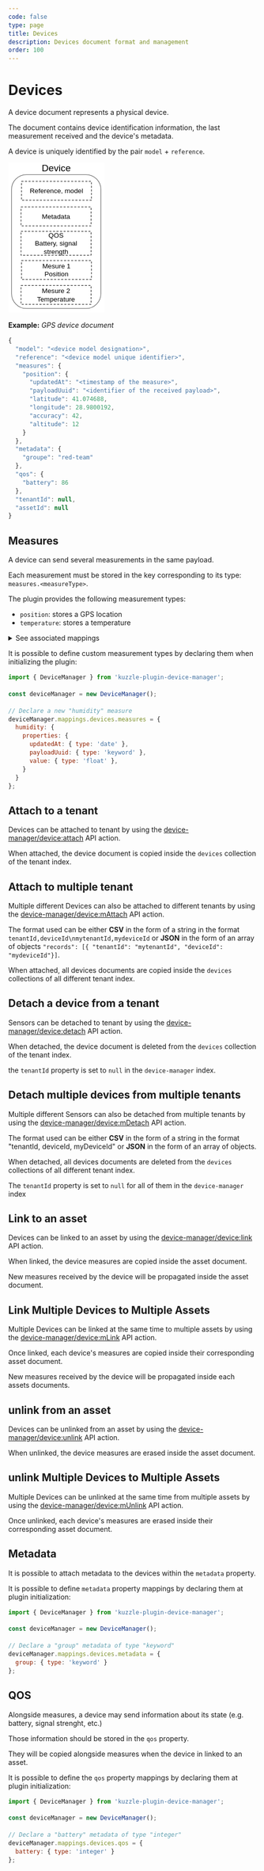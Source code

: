 ```yaml
---
code: false
type: page
title: Devices
description: Devices document format and management
order: 100
---
```


# Devices

A device document represents a physical device.

The document contains device identification information, the last measurement received and the device's metadata.

A device is uniquely identified by the pair `model` + `reference`.

![device document](./device-document.png)

**Example:** _GPS device document_
```js
{
  "model": "<device model designation>",
  "reference": "<device model unique identifier>",
  "measures": {
    "position": {
      "updatedAt": "<timestamp of the measure>",
      "payloadUuid": "<identifier of the received payload>",
      "latitude": 41.074688,
      "longitude": 28.9800192,
      "accuracy": 42,
      "altitude": 12
    }
  },
  "metadata": {
    "groupe": "red-team"
  },
  "qos": {
    "battery": 86
  },
  "tenantId": null,
  "assetId": null
}
```

## Measures

A device can send several measurements in the same payload.

Each measurement must be stored in the key corresponding to its type: `measures.<measureType>`.

The plugin provides the following measurement types:

  - `position`: stores a GPS location
  - `temperature`: stores a temperature

<details><summary>See associated mappings</summary>

```js
{
  // [...]
  measures: {
    properties: {
      temperature: {
        properties: {
          updatedAt: { type: 'date' },
          payloadUuid: { type: 'keyword' },
          value: { type: 'float' },
        }
      },
      position: {
        properties: {
          updatedAt: { type: 'date' },
          payloadUuid: { type: 'keyword' },

          latitude: { type: 'float' },
          longitude: { type: 'float' },
          altitude: { type: 'float' },
          accuracy: { type: 'integer' },
        }
      },
    }
  },
}
```

</details>

It is possible to define custom measurement types by declaring them when initializing the plugin:

```js
import { DeviceManager } from 'kuzzle-plugin-device-manager';

const deviceManager = new DeviceManager();

// Declare a new "humidity" measure
deviceManager.mappings.devices.measures = {
  humidity: {
    properties: {
      updatedAt: { type: 'date' },
      payloadUuid: { type: 'keyword' },
      value: { type: 'float' },
    }
  }
};
```

## Attach to a tenant

Devices can be attached to tenant by using the [device-manager/device:attach](/kuzzle-iot-platform/device-manager/1/controllers/device/attach) API action.

When attached, the device document is copied inside the `devices` collection of the tenant index.

## Attach to multiple tenant

Multiple different Devices can also be attached to different tenants by using the [device-manager/device:mAttach](/kuzzle-iot-platform/device-manager/1/controllers/device/m-attach) API action.

The format used can be either __CSV__ in the form of a string in the format `tenantId,deviceId\nmytenantId,mydeviceId` or __JSON__ in the form of an array of objects `"records": [{ "tenantId": "mytenantId", "deviceId": "mydeviceId"}]`.

When attached, all devices documents are copied inside the `devices` collections of all different tenant index.

## Detach a device from a tenant

Sensors can be detached to tenant by using the [device-manager/device:detach](/kuzzle-iot-platform/device-manager/1/controllers/device/detach) API action.

When detached, the device document is deleted from the `devices` collection of the tenant index.

the `tenantId` property is set to `null` in the `device-manager` index.
## Detach multiple devices from multiple tenants

Multiple different Sensors can also be detached from multiple tenants by using the [device-manager/device:mDetach](/kuzzle-iot-platform/device-manager/1/controllers/device/mDetach) API action.

The format used can be either __CSV__ in the form of a string in the format "tenantId, deviceId, myDeviceId" or __JSON__ in the form of an array of objects.

When detached, all devices documents are deleted from the `devices` collections of all different tenant index.

The `tenantId` property is set to `null` for all of them in the `device-manager` index

## Link to an asset

Devices can be linked to an asset by using the [device-manager/device:link](/kuzzle-iot-platform/device-manager/1/controllers/device/link) API action.

When linked, the device measures are copied inside the asset document.

New measures received by the device will be propagated inside the asset document.

## Link Multiple Devices to Multiple Assets

Multiple Devices can be linked at the same time to multiple assets by using the [device-manager/device:mLink](/kuzzle-iot-platform/device-manager/1/controllers/device/m-link) API action.

Once linked, each device's measures are copied inside their corresponding asset document.

New measures received by the device will be propagated inside each assets documents.


## unlink from an asset

Devices can be unlinked from an asset by using the [device-manager/device:unlink](/kuzzle-iot-platform/device-manager/1/controllers/device/unlink) API action.

When unlinked, the device measures are erased inside the asset document.

## unlink Multiple Devices to Multiple Assets

Multiple Devices can be unlinked at the same time from multiple assets by using the [device-manager/device:mUnlink](/kuzzle-iot-platform/device-manager/1/controllers/device/m-unlink) API action.

Once unlinked, each device's measures are erased inside their corresponding asset document.

## Metadata

It is possible to attach metadata to the devices within the `metadata` property.

It is possible to define `metadata` property mappings by declaring them at plugin initialization:

```js
import { DeviceManager } from 'kuzzle-plugin-device-manager';

const deviceManager = new DeviceManager();

// Declare a "group" metadata of type "keyword"
deviceManager.mappings.devices.metadata = {
  group: { type: 'keyword' }
};
```

## QOS

Alongside measures, a device may send information about its state (e.g. battery, signal strenght, etc.)

Those information should be stored in the `qos` property.

They will be copied alongside measures when the device in linked to an asset.

It is possible to define the `qos` property mappings by declaring them at plugin initialization:

```js
import { DeviceManager } from 'kuzzle-plugin-device-manager';

const deviceManager = new DeviceManager();

// Declare a "battery" metadata of type "integer"
deviceManager.mappings.devices.qos = {
  battery: { type: 'integer' }
};
```
